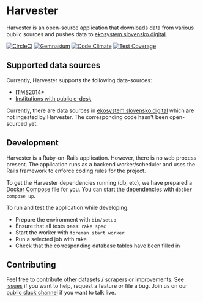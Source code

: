 # Harvester

Harvester is an open-source application that downloads data from various public sources and pushes data to [ekosystem.slovensko.digital](https://ekosystem.slovensko.digital/). 

[![CircleCI](https://img.shields.io/circleci/project/github/slovensko-digital/harvester.ecosystem.svg)](https://circleci.com/gh/slovensko-digital/harvester.ecosystem)
[![Gemnasium](https://img.shields.io/gemnasium/slovensko-digital/harvester.ecosystem.svg)](https://gemnasium.com/slovensko-digital/harvester.ecosystem)
[![Code Climate](https://img.shields.io/codeclimate/github/slovensko-digital/harvester.ecosystem.svg)](https://codeclimate.com/github/slovensko-digital/harvester.ecosystem)
[![Test Coverage](https://img.shields.io/codeclimate/coverage/github/slovensko-digital/harvester.ecosystem.svg)](https://codeclimate.com/github/slovensko-digital/harvester.ecosystem/coverage)

## Supported data sources

Currently, Harvester supports the following data-sources:

- [ITMS2014+](https://www.itms2014.sk/) 
- [Institutions with public e-desk](https://data.gov.sk/dataset/upvs-institucie-so-schrankou)

Currently, there are data sources in [ekosystem.slovensko.digital](https://ekosystem.slovensko.digital/)
which are not ingested by Harvester. The corresponding code hasn't been open-sourced yet.
 

## Development  

Harvester is a Ruby-on-Rails application. However, there is no web process present. The application
runs as a backend worker/scheduler and uses the Rails framework to enforce coding rules for the project. 

To get the Harvester dependencies running (db, etc), 
we have prepared a [Docker Compose](https://docs.docker.com/compose/) file for you. 
You can start the dependencies with `docker-compose up`.

To run and test the application while developing:

- Prepare the environment with `bin/setup`
- Ensure that all tests pass: `rake spec`
- Start the worker with `foreman start worker` 
- Run a selected job with rake
- Check that the corresponding database tables have been filled in

## Contributing

Feel free to contribute other datasets / scrapers or improvements. See [issues](https://github.com/slovensko-digital/ekosystem/issues) if you want to help, request a feature or file a bug. Join us on our [public slack channel](http://slack.slovensko.digital/) if you want to talk live.
